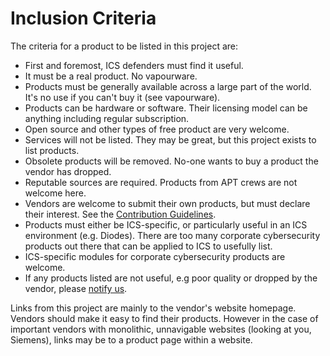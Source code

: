 # Inclusion Criteria

The criteria for a product to be listed in this project are:
* First and foremost, ICS defenders must find it useful.
* It must be a real product. No vapourware. 
* Products must be generally available across a large part of the world. It's no use if you can't buy it (see vapourware).
* Products can be hardware or software. Their licensing model can be anything including regular subscription.
* Open source and other types of free product are very welcome.
* Services will not be listed. They may be great, but this project exists to list products.
* Obsolete products will be removed. No-one wants to buy a product the vendor has dropped.
* Reputable sources are required. Products from  APT crews are not welcome here. 
* Vendors are welcome to submit their own products, but must declare their interest. See the [Contribution Guidelines](Contributing.md).
* Products must either be ICS-specific, or particularly useful in an ICS environment (e.g. Diodes). There are too many corporate cybersecurity products out there that can be applied to ICS to usefully list. 
* ICS-specific modules for corporate cybersecurity products are welcome.
* If any products listed are not useful, e.g poor quality or dropped by the vendor, please [notify us](Contributing.md).

Links from this project are mainly to the vendor's website homepage. Vendors should make it easy to find their products. However in the case of important vendors with monolithic, unnavigable websites (looking at you, Siemens), links may be to a product page within a website.
